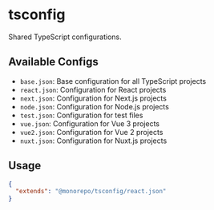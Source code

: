 # tsconfig

Shared TypeScript configurations.

## Available Configs

- `base.json`: Base configuration for all TypeScript projects
- `react.json`: Configuration for React projects
- `next.json`: Configuration for Next.js projects
- `node.json`: Configuration for Node.js projects
- `test.json`: Configuration for test files
- `vue.json`: Configuration for Vue 3 projects
- `vue2.json`: Configuration for Vue 2 projects
- `nuxt.json`: Configuration for Nuxt.js projects

## Usage

```json
{
  "extends": "@monorepo/tsconfig/react.json"
}
```
